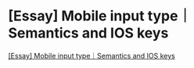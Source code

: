 # [Essay] Mobile input type｜Semantics and IOS keys
[[Essay] Mobile input type｜Semantics and IOS keys](https://aiwithcloud.com/2022/09/15/essay_mobile_input_type%ef%bd%9csemantics_and_ios_keys/)